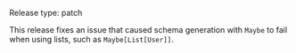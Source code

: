 Release type: patch

This release fixes an issue that caused schema generation with `Maybe` to fail when using lists, such as `Maybe[List[User]]`.
